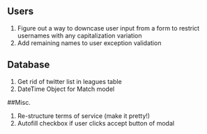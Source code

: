 ## Users
1. Figure out a way to downcase user input from a form to restrict usernames with any capitalization variation
2. Add remaining names to user exception validation


## Database
1. Get rid of twitter list in leagues table
2. DateTime Object for Match model

##Misc.
1. Re-structure terms of service (make it pretty!)
2. Autofill checkbox if user clicks accept button of modal
